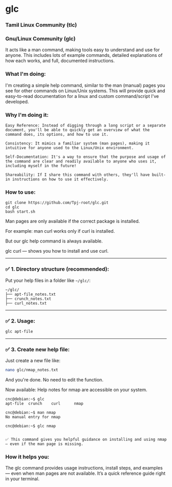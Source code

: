 # glc

### Tamil Linux Community (tlc)

### Gnu/Linux Community (glc)


It acts like a man command, making tools easy to understand and use for anyone. 
This includes lots of example commands, detailed explanations of how each works, and full, documented instructions.


### What I'm doing:

I'm creating a simple help command, similar to the man (manual) pages you see for other commands on Linux/Unix systems. This will provide quick and easy-to-read documentation for a linux and custom command/script I've developed.


### Why I'm doing it:

    Easy Reference: Instead of digging through a long script or a separate document, you'll be able to quickly get an overview of what the command does, its options, and how to use it.

    Consistency: It mimics a familiar system (man pages), making it intuitive for anyone used to the Linux/Unix environment.

    Self-Documentation: It's a way to ensure that the purpose and usage of the command are clear and readily available to anyone who uses it, including myself in the future!
    
    Shareability: If I share this command with others, they'll have built-in instructions on how to use it effectively.
    
    
    
### How to use:

```
git clone https://github.com/Tpj-root/glc.git
cd glc
bash start.sh

```


Man pages are only available if the correct package is installed.

For example: man curl works only if curl is installed.

But our glc help command is always available.

glc curl — shows you how to install and use curl.



---

### ✅ 1. **Directory structure (recommended):**

Put your help files in a folder like `~/glc/`:

```
~/glc/
├── apt-file_notes.txt
├── crunch_notes.txt
├── curl_notes.txt
```


---

### ✅ 2. **Usage:**

```bash
glc apt-file

```

---

### ✅ 3. **Create new help file:**

Just create a new file like:

```bash
nano glc/nmap_notes.txt

```

And you're done. No need to edit the function.


Now available: Help notes for nmap are accessible on your system.

```
cnc@debian:~$ glc 
apt-file  crunch    curl      nmap

cnc@debian:~$ man nmap 
No manual entry for nmap

cnc@debian:~$ glc nmap 


✅ This command gives you helpful guidance on installing and using nmap — even if the man page is missing.

```




### How it helps you:


The glc command provides usage instructions, install steps, and examples — even when man pages are not available. It’s a quick reference guide right in your terminal.



